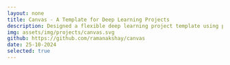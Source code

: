 ```yaml
---
layout: none
title: Canvas - A Template for Deep Learning Projects
description: Designed a flexible deep learning project template using pytorch and hydra. The template is based on the agent-environment interface in RL and supports all kinds of machine learning tasks.
img: assets/img/projects/canvas.svg
github: https://github.com/ramanakshay/canvas
date: 25-10-2024
selected: true
---
```

